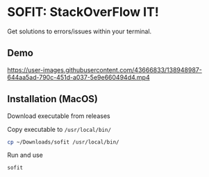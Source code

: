 # SOFIT: StackOverFlow IT!

Get solutions to errors/issues within your terminal.

## Demo

https://user-images.githubusercontent.com/43666833/138948987-644aa5ad-790c-451d-a037-5e9e660494d4.mp4

## Installation (MacOS)

Download executable from releases

Copy executable to `/usr/local/bin/`

```zsh
cp ~/Downloads/sofit /usr/local/bin/
```

Run and use

```zsh
sofit
```
